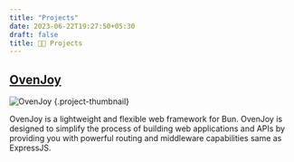 ```yaml
---
title: "Projects"
date: 2023-06-22T19:27:50+05:30
draft: false
title: 👨‍💻 Projects
---
```


## [OvenJoy](https://github.com/ShuLaPy/ovenjoy)

<!-- ![OvenJoy](https://drive.google.com/uc?id=1cGKhlKFg8QPDwMs2qepqKtMdnte0ngI9){.project-thumbnail} -->

![OvenJoy](https://drive.google.com/uc?id=1cGKhlKFg8QPDwMs2qepqKtMdnte0ngI9)
{.project-thumbnail}

OvenJoy is a lightweight and flexible web framework for Bun. OvenJoy is designed to simplify the process of building web applications and APIs by providing you with powerful routing and middleware capabilities same as ExpressJS.